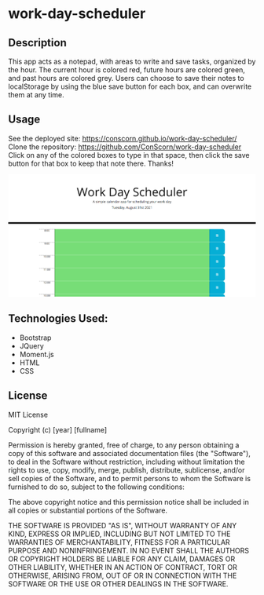 # work-day-scheduler

## Description
This app acts as a notepad, with areas to write and save tasks, organized by the hour. The current hour is colored red, future hours are colored green, and 
past hours are colored grey. Users can choose to save their notes to localStorage by using the blue save button for each box, and can overwrite them at any time.

## Usage
See the deployed site: https://conscorn.github.io/work-day-scheduler/
Clone the repository: https://github.com/ConScorn/work-day-scheduler
Click on any of the colored boxes to type in that space, then click the save button for that box to keep that note there. Thanks!

![screenshot](img/screenshot.PNG)

## Technologies Used:
- Bootstrap
- JQuery
- Moment.js
- HTML
- CSS
## License
MIT License

Copyright (c) [year] [fullname]

Permission is hereby granted, free of charge, to any person obtaining a copy
of this software and associated documentation files (the "Software"), to deal
in the Software without restriction, including without limitation the rights
to use, copy, modify, merge, publish, distribute, sublicense, and/or sell
copies of the Software, and to permit persons to whom the Software is
furnished to do so, subject to the following conditions:

The above copyright notice and this permission notice shall be included in all
copies or substantial portions of the Software.

THE SOFTWARE IS PROVIDED "AS IS", WITHOUT WARRANTY OF ANY KIND, EXPRESS OR
IMPLIED, INCLUDING BUT NOT LIMITED TO THE WARRANTIES OF MERCHANTABILITY,
FITNESS FOR A PARTICULAR PURPOSE AND NONINFRINGEMENT. IN NO EVENT SHALL THE
AUTHORS OR COPYRIGHT HOLDERS BE LIABLE FOR ANY CLAIM, DAMAGES OR OTHER
LIABILITY, WHETHER IN AN ACTION OF CONTRACT, TORT OR OTHERWISE, ARISING FROM,
OUT OF OR IN CONNECTION WITH THE SOFTWARE OR THE USE OR OTHER DEALINGS IN THE
SOFTWARE.

